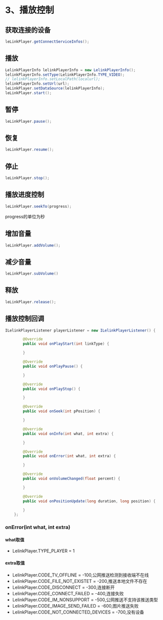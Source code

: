 # 3、播放控制

## 获取连接的设备

```java
leLinkPlayer.getConnectServiceInfos();
```

## 播放

```java
LelinkPlayerInfo lelinkPlayerInfo = new LelinkPlayerInfo();
lelinkPlayerInfo.setType(LelinkPlayerInfo.TYPE_VIDEO);
// lelinkPlayerInfo.setLocalPath(localurl);
lelinkPlayerInfo.setUrl(url);
leLinkPlayer.setDataSource(lelinkPlayerInfo);
leLinkPlayer.start();
```

## 暂停

```java
leLinkPlayer.pause();
```

## 恢复

```java
leLinkPlayer.resume();
```

## 停止

```java
leLinkPlayer.stop();
```

## 播放进度控制

```java
leLinkPlayer.seekTo(progress);
```

progress的单位为秒

## 增加音量

```java
leLinkPlayer.addVolume();
```

## 减少音量

```java
leLinkPlayer.subVolume()
```

## 释放

```java
leLinkPlayer.release();
```

## 播放控制回调

```java
ILelinkPlayerListener playerListener = new ILelinkPlayerListener() {

        @Override
        public void onPlayStart(int linkType) {

        }

        @Override
        public void onPlayPause() {

        }

        @Override
        public void onPlayStop() {

        }

        @Override
        public void onSeek(int pPosition) {

        }

        @Override
        public void onInfo(int what, int extra) {

        }

        @Override
        public void onError(int what, int extra) {

        }

        @Override
        public void onVolumeChanged(float percent) {

        }

        @Override
        public void onPositionUpdate(long duration, long position) {

        }
    };
```

### onError\(int what, int extra\)

#### what取值

* LelinkPlayer.TYPE\_PLAYER = 1

#### extra取值

* LelinkPlayer.CODE\_TV\_OFFLINE = -100,公网推送检测到接收端不在线
* LelinkPlayer.CODE\_FILE\_NOT\_EXISTET = -200,推送本地文件不存在
* LelinkPlayer.CODE\_DISCONNECT = -300,连接断开
* LelinkPlayer.CODE\_CONNECT\_FAILED = -400,连接失败
* LelinkPlayer.CODE\_IM\_NONSUPPORT = -500,公网推送不支持该推送类型
* LelinkPlayer.CODE\_IMAGE\_SEND\_FAILED = -600,图片推送失败
* LelinkPlayer.CODE\_NOT\_CONNECTED\_DEVICES = -700,没有设备


